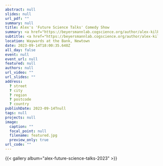 ```yaml
---
abstract: null
slides: null
url_pdf: ""
summary: null
title: Alex's 'Future Science Talks' Comedy Show 
summary: <a href="https://beyersmannlab.cogscience.org/author/alex-kilby/" target="_blank">Alex Kilby</a> presented his emoji research in a <a href="https://www.futuresciencetalks.com.au/" target="_blank">Future Science Talks</a> comedy show.
subtitle: <a href="https://beyersmannlab.cogscience.org/author/alex-kilby/" target="_blank">Alex Kilby</a> presented his emoji research in a <a href="https://www.futuresciencetalks.com.au/" target="_blank">Future Science Talks</a> comedy show.
location: Waywards at the Bank, Newtown
date: 2023-09-14T18:00:35.648Z
all_day: false
event: null
event_url: null
featured: null
authors: null
url_video: ""
url_slides: ""
address:
  ? street
  ? city
  ? region
  ? postcode
  ? country
publishDate: 2023-09-14Tnull
tags: null
projects: null
image:
  caption: ""
  focal_point: null
  filename: featured.jpg
  preview_only: true
url_code: ""
---
```


{{< gallery album="alex-future-science-talks-2023" >}}
